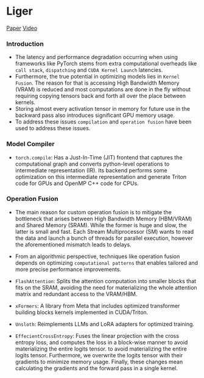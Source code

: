 # Liger
[Paper](https://arxiv.org/pdf/2410.10989) 
[Video](https://www.youtube.com/watch?v=gWble4FreV4) 

### Introduction
- The latency and performance degradation occurring when using
frameworks like PyTorch stems from extra computational overheads
like `call stack`, `dispatching` and `CUDA Kernel Launch` latencies.
- Furthermore, the true potential in optimizing models lies in
`Kernel Fusion`. The reason for that is accessing High Bandwidth
Memory (VRAM) is reduced and most computations are done in the
fly without requiring copying tensors back and forth all over the
place between kernels.
- Storing almost every activation tensor in memory for future use
in the backward pass also introduces significant GPU memory
usage.
- To address these issues `compilation` and `operation fusion`
have been used to address these issues.


### Model Compiler
- `torch.compile`: Has a Just-In-Time (JIT) frontend that captures
the computational graph and converts python-level operations
to intermediate representation (IR). Its backend performs
some optimization on this intermediate representation
and generate Triton code for GPUs and OpenMP C++ code
for CPUs.

### Operation Fusion
- The main reason for custom operation fusion is to mitigate the
bottleneck that arises between High Bandwidth Memory (HBM/VRAM)
and Shared Memory (SRAM). While the former is huge and slow,
the latter is small and fast. Each Stream Multiprocessor (SM)
wants to read the data and launch a bunch of threads for parallel
execution, however the aforementioned mismatch leads to delays.

- From an algorithmic perspective, techniques like operation
fusion depends on optimizing `computational patterns` that
enables tailored and more precise performance improvements.

- `FlashAttention`: Splits the attention computation into smaller
blocks that fits on the SRAM, avoiding the need for materializing
the whole attention matrix and redundant access to the VRAM/HBM.

- `xFormers`: A library from Meta that includes optimized
transformer building blocks kernels implemented in CUDA/Triton.

- `Unsloth`: Reimplements LLMs and LoRA adapters for optimized training.

- `EffecientCrossEntropy`: Fuses the linear projection with the
cross entropy loss, and computes the loss in a block-wise manner
to avoid materializing the entire logits tensor.
to avoid materializing the entire logits tensor. Furthermore,
we overwrite the logits tensor with their gradients to
minimize memory usage. Finally, these changes mean calculating
the gradients and the forward pass in a single kernel.

